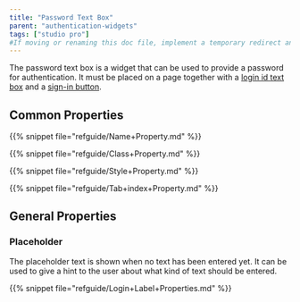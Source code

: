 ```yaml
---
title: "Password Text Box"
parent: "authentication-widgets"
tags: ["studio pro"]
#If moving or renaming this doc file, implement a temporary redirect and let the respective team know they should update the URL in the product. See Mapping to Products for more details.
---
```


The password text box is a widget that can be used to provide a password for authentication. It must be placed on a page together with a [login id text box](login-id-text-box) and a [sign-in button](sign-in-button).

## Common Properties

{{% snippet file="refguide/Name+Property.md" %}}

{{% snippet file="refguide/Class+Property.md" %}}

{{% snippet file="refguide/Style+Property.md" %}}

{{% snippet file="refguide/Tab+index+Property.md" %}}

## General Properties

### Placeholder

The placeholder text is shown when no text has been entered yet. It can be used to give a hint to the user about what kind of text should be entered.

{{% snippet file="refguide/Login+Label+Properties.md" %}}
